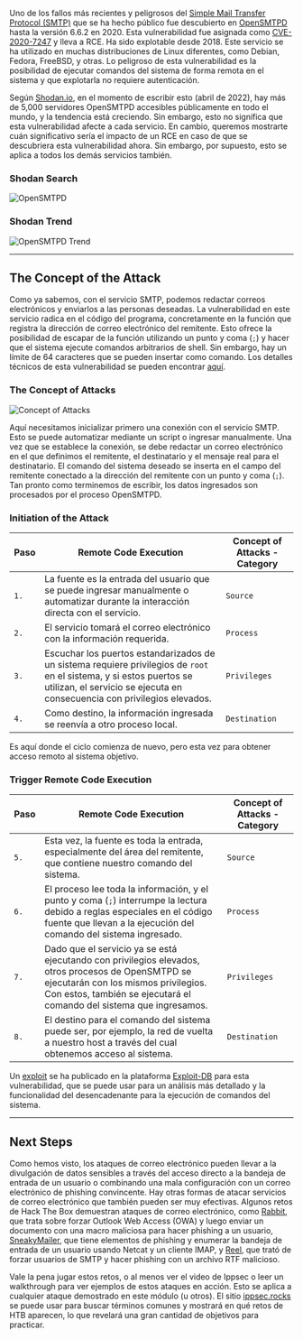 Uno de los fallos más recientes y peligrosos del [Simple Mail Transfer Protocol (SMTP)](https://en.wikipedia.org/wiki/Simple_Mail_Transfer_Protocol) que se ha hecho público fue descubierto en [OpenSMTPD](https://www.opensmtpd.org/) hasta la versión 6.6.2 en 2020. Esta vulnerabilidad fue asignada como [CVE-2020-7247](https://cve.mitre.org/cgi-bin/cvename.cgi?name=CVE-2020-7247) y lleva a RCE. Ha sido explotable desde 2018. Este servicio se ha utilizado en muchas distribuciones de Linux diferentes, como Debian, Fedora, FreeBSD, y otras. Lo peligroso de esta vulnerabilidad es la posibilidad de ejecutar comandos del sistema de forma remota en el sistema y que explotarla no requiere autenticación.

Según [Shodan.io](https://www.shodan.io/), en el momento de escribir esto (abril de 2022), hay más de 5,000 servidores OpenSMTPD accesibles públicamente en todo el mundo, y la tendencia está creciendo. Sin embargo, esto no significa que esta vulnerabilidad afecte a cada servicio. En cambio, queremos mostrarte cuán significativo sería el impacto de un RCE en caso de que se descubriera esta vulnerabilidad ahora. Sin embargo, por supuesto, esto se aplica a todos los demás servicios también.

### Shodan Search

![OpenSMTPD](https://academy.hackthebox.com/storage/modules/116/opensmtpd.png)

### Shodan Trend

![OpenSMTPD Trend](https://academy.hackthebox.com/storage/modules/116/opensmtpd_trend.png)

---

## The Concept of the Attack

Como ya sabemos, con el servicio SMTP, podemos redactar correos electrónicos y enviarlos a las personas deseadas. La vulnerabilidad en este servicio radica en el código del programa, concretamente en la función que registra la dirección de correo electrónico del remitente. Esto ofrece la posibilidad de escapar de la función utilizando un punto y coma (`;`) y hacer que el sistema ejecute comandos arbitrarios de shell. Sin embargo, hay un límite de 64 caracteres que se pueden insertar como comando. Los detalles técnicos de esta vulnerabilidad se pueden encontrar [aquí](https://www.openwall.com/lists/oss-security/2020/01/28/3).

### The Concept of Attacks

![Concept of Attacks](https://academy.hackthebox.com/storage/modules/116/attack_concept2.png)

Aquí necesitamos inicializar primero una conexión con el servicio SMTP. Esto se puede automatizar mediante un script o ingresar manualmente. Una vez que se establece la conexión, se debe redactar un correo electrónico en el que definimos el remitente, el destinatario y el mensaje real para el destinatario. El comando del sistema deseado se inserta en el campo del remitente conectado a la dirección del remitente con un punto y coma (`;`). Tan pronto como terminemos de escribir, los datos ingresados son procesados por el proceso OpenSMTPD.

### Initiation of the Attack

|**Paso**|**Remote Code Execution**|**Concept of Attacks - Category**|
|---|---|---|
|`1.`|La fuente es la entrada del usuario que se puede ingresar manualmente o automatizar durante la interacción directa con el servicio.|`Source`|
|`2.`|El servicio tomará el correo electrónico con la información requerida.|`Process`|
|`3.`|Escuchar los puertos estandarizados de un sistema requiere privilegios de `root` en el sistema, y si estos puertos se utilizan, el servicio se ejecuta en consecuencia con privilegios elevados.|`Privileges`|
|`4.`|Como destino, la información ingresada se reenvía a otro proceso local.|`Destination`|

Es aquí donde el ciclo comienza de nuevo, pero esta vez para obtener acceso remoto al sistema objetivo.

### Trigger Remote Code Execution

|**Paso**|**Remote Code Execution**|**Concept of Attacks - Category**|
|---|---|---|
|`5.`|Esta vez, la fuente es toda la entrada, especialmente del área del remitente, que contiene nuestro comando del sistema.|`Source`|
|`6.`|El proceso lee toda la información, y el punto y coma (`;`) interrumpe la lectura debido a reglas especiales en el código fuente que llevan a la ejecución del comando del sistema ingresado.|`Process`|
|`7.`|Dado que el servicio ya se está ejecutando con privilegios elevados, otros procesos de OpenSMTPD se ejecutarán con los mismos privilegios. Con estos, también se ejecutará el comando del sistema que ingresamos.|`Privileges`|
|`8.`|El destino para el comando del sistema puede ser, por ejemplo, la red de vuelta a nuestro host a través del cual obtenemos acceso al sistema.|`Destination`|

Un [exploit](https://www.exploit-db.com/exploits/47984) se ha publicado en la plataforma [Exploit-DB](https://www.exploit-db.com/) para esta vulnerabilidad, que se puede usar para un análisis más detallado y la funcionalidad del desencadenante para la ejecución de comandos del sistema.

---

## Next Steps

Como hemos visto, los ataques de correo electrónico pueden llevar a la divulgación de datos sensibles a través del acceso directo a la bandeja de entrada de un usuario o combinando una mala configuración con un correo electrónico de phishing convincente. Hay otras formas de atacar servicios de correo electrónico que también pueden ser muy efectivas. Algunos retos de Hack The Box demuestran ataques de correo electrónico, como [Rabbit](https://www.youtube.com/watch?v=5nnJq_IWJog), que trata sobre forzar Outlook Web Access (OWA) y luego enviar un documento con una macro maliciosa para hacer phishing a un usuario, [SneakyMailer](https://0xdf.gitlab.io/2020/11/28/htb-sneakymailer.html), que tiene elementos de phishing y enumerar la bandeja de entrada de un usuario usando Netcat y un cliente IMAP, y [Reel](https://0xdf.gitlab.io/2018/11/10/htb-reel.html), que trató de forzar usuarios de SMTP y hacer phishing con un archivo RTF malicioso.

Vale la pena jugar estos retos, o al menos ver el video de Ippsec o leer un walkthrough para ver ejemplos de estos ataques en acción. Esto se aplica a cualquier ataque demostrado en este módulo (u otros). El sitio [ippsec.rocks](https://ippsec.rocks/?#) se puede usar para buscar términos comunes y mostrará en qué retos de HTB aparecen, lo que revelará una gran cantidad de objetivos para practicar.